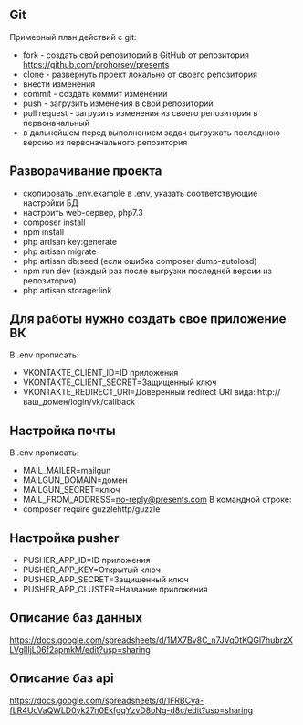 ## Git ##
Примерный план действий с git:
* fork - создать свой репозиторий в GitHub от репозитория https://github.com/prohorsev/presents
* clone - развернуть проект локально от своего репозитория
* внести изменения
* commit - создать коммит изменений
* push - загрузить изменения в свой репозиторий
* pull request - загрузить изменения из своего репозитория в первоначальный
* в дальнейшем перед выполнением задач выгружать последнюю версию из первоначального репозитория
## Разворачивание проекта ##
* скопировать .env.example в .env, указать соответствующие настройки БД
* настроить web-сервер, php7.3
* composer install
* npm install
* php artisan key:generate
* php artisan migrate
* php artisan db:seed (если ошибка composer dump-autoload)
* npm run dev (каждый раз после выгрузки последней версии из репозитория)
* php artisan storage:link
## Для работы нужно создать свое приложение ВК ##
В .env прописать:
* VKONTAKTE_CLIENT_ID=ID приложения
* VKONTAKTE_CLIENT_SECRET=Защищенный ключ 
* VKONTAKTE_REDIRECT_URI=Доверенный redirect URI вида: http://ваш_домен/login/vk/callback
## Настройка почты ##
В .env прописать:
* MAIL_MAILER=mailgun
* MAILGUN_DOMAIN=домен
* MAILGUN_SECRET=ключ
* MAIL_FROM_ADDRESS=no-reply@presents.com
В командной строке:
* composer require guzzlehttp/guzzle
## Настройка pusher ##
* PUSHER_APP_ID=ID приложения
* PUSHER_APP_KEY=Открытый ключ
* PUSHER_APP_SECRET=Защищенный ключ 
* PUSHER_APP_CLUSTER=Название приложения
## Описание баз данных ##
https://docs.google.com/spreadsheets/d/1MX7Bv8C_n7JVq0tKQGl7hubrzXLVgIlIjL06f2apmkM/edit?usp=sharing
## Описание баз api ##
https://docs.google.com/spreadsheets/d/1FRBCya-fLR4UcVaQWLD0yk27n0EkfgqYzvD8oNg-d8c/edit?usp=sharing
